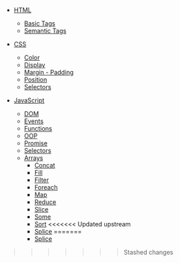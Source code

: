 * [HTML](HTML)
    * [Basic Tags](HTML/basic%20tags)
    * [Semantic Tags](HTML/semantic%20tags) 
    
* [CSS](CSS)
    * [Color](CSS/color)
    * [Display](CSS/display)
    * [Margin - Padding](CSS/margin-padding)
    * [Position](CSS/position)
    * [Selectors](CSS/selectors)

* [JavaScript](JAVASCRIPT)
    * [DOM](JAVASCRIPT/DOM)
    * [Events](JAVASCRIPT/Events)
    * [Functions](JAVASCRIPT/Functions)
    * [OOP](JAVASCRIPT/OOP)
    * [Promise](JAVASCRIPT/Promise)
    * [Selectors](JAVASCRIPT/Selectors)
    * [Arrays](JAVASCRIPT/Arrays)
        - [Concat](JAVASCRIPT/Arrays/Concat)
        - [Fill](JAVASCRIPT/Arrays/Fill)
        - [Filter](JAVASCRIPT/Arrays/Filter)
        - [Foreach](JAVASCRIPT/Arrays/Foreach)
        - [Map](JAVASCRIPT/Arrays/Map)
        - [Reduce](JAVASCRIPT/Arrays/Reduce)
        - [Slice](JAVASCRIPT/Arrays/Slice)
        - [Some](JAVASCRIPT/Arrays/Some)
        - [Sort](JAVASCRIPT/Arrays/Sort)
<<<<<<< Updated upstream
        - [Splice](JAVASCRIPT/Arrays/Splice)
=======
        - [Splice](JAVASCRIPT/Arrays/Splice)
>>>>>>> Stashed changes
